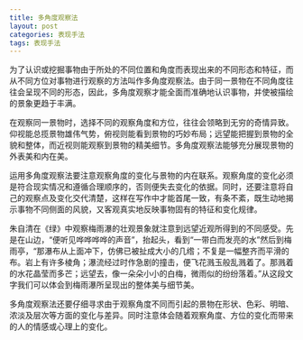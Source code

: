 ```yaml
---
title: 多角度观察法
layout: post
categories: 表现手法
tags: 表现手法
---
```


为了认识或挖掘事物由于所处的不同位置和角度而表现出来的不同形态和特征，而从不同方位对事物进行观察的方法叫作多角度观察法。由于同一景物在不同角度往往会呈现不同的形态，因此，多角度观察才能全面而准确地认识事物，并使被描绘的景象更趋于丰满。

在观察同一景物时，选择不同的观察角度和方位，往往会领略到无穷的奇情异致。仰视能总揽景物雄伟气势，俯视则能看到景物的巧妙布局；远望能把握到景物的全貌和整体，而近视则能观察到景物的精美细节。多角度观察法能够充分展现景物的外表美和内在美。

运用多角度观察法要注意观察角度的变化与景物的内在联系。观察角度的变化必须是符合现实情况和遵循合理顺序的，否则便失去变化的依据。同时，还要注意将自己的观察点及变化交代清楚，这样在写作中才能首尾一致，有条不紊，既生动地揭示事物不同侧面的风貌，又客观真实地反映事物固有的特征和变化规律。

朱自清在《绿》中观察梅雨瀑的壮观景象就注意到远望近观所得到的不同感受。先是在山边，“便听见哗哗哗哗的声音”，抬起头，看到“一带白而发亮的水”然后到梅雨亭，“那瀑布从上面冲下，仿佛已被扯成大小的几绺；不复是一幅整齐而平滑的布。岩上有许多棱角；瀑流经过时作急剧的撞击，便飞花溅玉般乱溅着了。那溅着的水花晶莹而多芒；远望去，像一朵朵小小的白梅，微雨似的纷纷落着。”从这段文字我们可以体会到梅雨瀑所呈现出的整体美与细节美。

多角度观察法还要仔细寻求由于观察角度不同而引起的景物在形状、色彩、明暗、浓淡及层次等方面的变化与差异。同时注意体会随着观察角度、方位的变化而带来的人的情感或心理上的变化。 